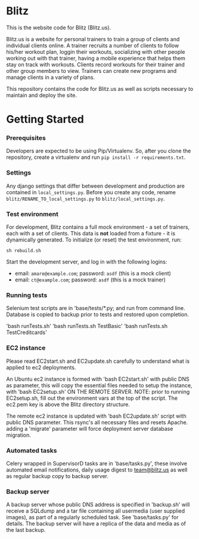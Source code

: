 Blitz
=====

This is the website code for Blitz (Blitz.us).

Blitz.us is a website for personal trainers to train a group of clients and individual clients online.
A trainer recruits a number of clients to follow his/her workout plan, loggin their workouts, socializing with other people working out with that trainer, having a mobile experience that helps them stay on track with workouts. Clients record workouts for their trainer and other group members to view. Trainers can create new programs and manage clients in a variety of plans.

This repository contains the code for Blitz.us as well as scripts necessary to maintain and deploy the site.

Getting Started
===============

### Prerequisites

Developers are expected to be using Pip/Virtualenv.
So, after you clone the repository, create a virtualenv and run `pip install -r requirements.txt`.

### Settings

Any django settings that differ between development and production are contained in `local_settings.py`.
Before you create any code, rename `blitz/RENAME_TO_local_settings.py` to `blitz/local_settings.py`.

### Test environment

For development, Blitz contains a full mock environment - a set of trainers, each with a set of clients.
This data is **not** loaded from a fixture - it is dynamically generated.
To initialize (or reset) the test environment, run:

    sh rebuild.sh

Start the development server, and log in with the following logins:

* email: `amare@example.com`; password: `asdf` (this is a mock client)
* email: `ct@example.com`; password: `asdf` (this is a mock trainer)

### Running tests

Selenium test scripts are in 'base/tests/*.py; and run from command line. Database is copied to backup prior to tests and restored upon completion.

'bash runTests.sh'
'bash runTests.sh TestBasic'
'bash runTests.sh TestCreditcards'

### EC2 instance

Please read EC2start.sh and EC2update.sh carefully to understand what is applied to ec2 deployments.

An Ubuntu ec2 instance is formed with 'bash EC2start.sh' with public DNS as parameter, this will copy the essential files needed to setup the instance, with 'bash EC2setup.sh' ON THE REMOTE SERVER. 
NOTE: prior to running EC2setup.sh, fill out the environment vars at the top of the script. The ec2.pem key is above the Blitz directory structure.

The remote ec2 instance is updated with 'bash EC2update.sh' script with public DNS parameter. This rsync's all necessary files and resets Apache. adding a 'migrate' parameter will force deployment server database migration.

### Automated tasks

Celery wrapped in SupervisorD tasks are in 'base/tasks.py', these involve automated email notifications, daily usage digest to team@blitz.us as well as regular backup copy to backup server.

### Backup server

A backup server whose public DNS address is specified in 'backup.sh' will receive a SQLdump and a tar file containing all usermedia (user supplied images), as part of a regularly scheduled task. See 'base/tasks.py' for details. The backup server will have a replica of the data and media as of the last backup.


